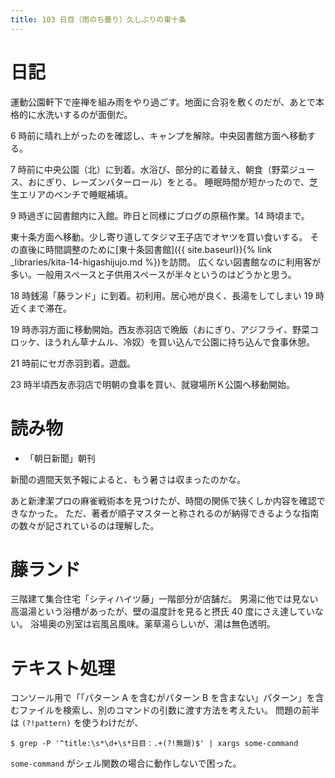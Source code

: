 ```yaml
---
title: 103 日目（雨のち曇り）久しぶりの東十条
---
```


# 日記

運動公園軒下で座禅を組み雨をやり過ごす。地面に合羽を敷くのだが、あとで本格的に水洗いするのが面倒だ。

6 時前に晴れ上がったのを確認し、キャンプを解除。中央図書館方面へ移動する。

7 時前に中央公園（北）に到着。水浴び、部分的に着替え、朝食（野菜ジュース、おにぎり、レーズンバターロール）をとる。
睡眠時間が短かったので、芝生エリアのベンチで睡眠補填。

9 時過ぎに図書館内に入館。昨日と同様にブログの原稿作業。14 時頃まで。

東十条方面へ移動。少し寄り道してタジマ王子店でオヤツを買い食いする。
その直後に時間調整のために[東十条図書館]({{ site.baseurl}}{% link _libraries/kita-14-higashijujo.md %})を訪問。
広くない図書館なのに利用客が多い。一般用スペースと子供用スペースが半々というのはどうかと思う。

18 時銭湯「藤ランド」に到着。初利用。居心地が良く、長湯をしてしまい 19 時近くまで滞在。

19 時赤羽方面に移動開始。西友赤羽店で晩飯（おにぎり、アジフライ、野菜コロッケ、ほうれん草ナムル、冷奴）を買い込んで公園に持ち込んで食事休憩。

21 時前にセガ赤羽到着。遊戯。

23 時半頃西友赤羽店で明朝の食事を買い、就寝場所Ｋ公園へ移動開始。

# 読み物

* 「朝日新聞」朝刊

新聞の週間天気予報によると、もう暑さは収まったのかな。

あと新津潔プロの麻雀戦術本を見つけたが、時間の関係で狭くしか内容を確認できなかった。
ただ、著者が順子マスターと称されるのが納得できるような指南の数々が記されているのは理解した。

# 藤ランド

三階建て集合住宅「シティハイツ藤」一階部分が店舗だ。
男湯に他では見ない高温湯という浴槽があったが、壁の温度計を見ると摂氏 40 度にさえ達していない。
浴場奥の別室は岩風呂風味。薬草湯らしいが、湯は無色透明。

# テキスト処理

コンソール用で「「パターン A を含むがパターン B を含まない」パターン」を含むファイルを検索し、別のコマンドの引数に渡す方法を考えたい。
問題の前半は `(?!pattern)` を使うわけだが、

```shell
$ grep -P '^title:\s*\d+\s*日目：.+(?!無題)$' | xargs some-command
```

`some-command` がシェル関数の場合に動作しないで困った。
